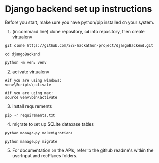 # Django backend set up instructions

Before you start, make sure you have python/pip installed on your system.

1. (in command line) clone repository, cd into repository, then create virtualenv
```
git clone https://github.com/SES-hackathon-project/djangoBackend.git
```
```
cd djangoBackend
```
```
python -m venv venv
```
2. activate virtualenv
```
#if you are using windows:
venv\Scripts\activate
```
```
#if you are using mac:
source venv\bin\activate
```
3. install requirements
```
pip -r requirements.txt
```
4. migrate to set up SQLite database tables
```
python manage.py makemigrations
```
```
python manage.py migrate
```
5. For documentation on the APIs, refer to the github readme's within the userInput and recPlaces folders.

